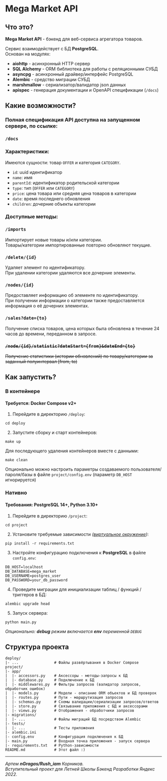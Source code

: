 # Mega Market API

## Что это?
**Mega Market API** - бэкенд для веб-сервиса агрегатора товаров.

Сервис взаимодействует с БД **PostgreSQL**.\
Основан на модулях:
- **aiohttp** - асинхронный HTTP сервер
- **SQL Alchemy** - ORM библиотека для работы с реляционными СУБД
- **asyncpg** - асинхронный драйвер/интерфейс PostgreSQL
- **Alembic** - средство миграции СУБД
- **marshmallow** - сериализатор/валидатор json данных
- **apispec** - генерация документации и OpenAPI спецификации (`/docs`)

## Какие возможности?

### Полная спецификация API доступна на запущенном сервере, по ссылке:
### `/docs`

### Характеристики:
Имеются сущности: товар `OFFER` и категория `CATEGORY`.
- `id`: uuid идентификатор
- `name`: имя
- `parentId`: идентификатор родительской категории
- `type`: тип (`OFFER` или `CATEGORY`)
- `price`: цена товара или средняя цена товаров в категории
- `date`: время последнего обновления
- `children`: дочерние объекты категории

### Доступные методы:
### `/imports`
Импортирует новые товары и/или категории.\
Товары/категории импортированные повторно обновляют текущие.
### `/delete/{id}`
Удаляет элемент по идентификатору.\
При удалении категории удаляются все дочерние элементы.
### `/nodes/{id}`
Предоставляет информацию об элементе по идентификатору.\
При получении информации о категории также предоставляется информация о её дочерних элементах.
### `/sales?date={to}`
Получение списка товаров, цена которых была обновлена в течение 24 часов до времени, переданном в запросе.
### ~~`/node/{id}/statistic?dateStart={from}&dateEnd={to}`~~
~~Получение статистики (истории обновлений) по товару/категории за заданный полуинтервал [from, to)~~

## Как запустить?
### В контейнере
#### Требуется: Docker Compose v2+
1) Перейдите в директорию `/deploy`:

`cd deploy`

2) Запустите сборку и старт контейнеров:

`make up`

Для последующего удаления контейнеров вместе с данными:

`make clean`

Опционально можно настроить параметры создаваемого пользователя/пароля/базы в файле `project/config.env` (параметр `DB_HOST` игнорируется)

### Нативно
#### Требования: PostgreSQL 14+, Python 3.10+
1) Перейдите в директорию `/project`:

`cd project`

2) Установите требуемые зависимости _([виртуальное окружение](https://docs.python.org/3.10/tutorial/venv.html))_:

`pip install -r requirements.txt`

3) Настройте конфигурацию подключения к **PostgreSQL** в файле `config.env`:
```
DB_HOST=localhost
DB_DATABASE=mega_market
DB_USERNAME=postgres_user
DB_PASSWORD=your_db_password
```
4) Проведите миграции для инициализации таблиц / функций / триггеров в БД:

`alembic upgrade head`

5) Запуск сервера:

`python main.py`

_Опционально: **debug** режим включается **env** переменной `DEBUG`_

## Структура проекта

```
deploy/
|- ...                # Файлы развёртывания в Docker Compose
project/
|- app/
|  |- accessors.py    # Аксессоры - методы-запросы к БД
|  |- database.py     # Подключение к БД
|  |- middlewares.py  # Фильтры запросов (валидатор запросов, обработчик ошибок)
|  |- models.py       # Модели - описание ORM объектов и БД проверок
|  |- routes.py       # Пути - маршрутизация запросов
|  |- schemas.py      # Схемы валидации/сериализации запросов/ответов
|  |- store.py        # Связывание приложения с БД и аксессорами
|  |- views.py        # Отображения - обработчики запросов
|- migrations/ 
|  |- ...             # Файлы миграций БД посредством Alembic
|- tests/
|  |- ...             # Тесты приложения
|- alembic.ini
|- config.env         # Конфигурация подключения к БД
|- main.py            # Входная точка приложения - запуск сервера
|- requirements.txt   # Python-зависимости
README.md             # Этот файл :)
```

---
_Артем **nGragas/Rush_iam** Корников.\
Вступительный проект для Летней Школы Бэкенд Разработки Яндекс 2022._